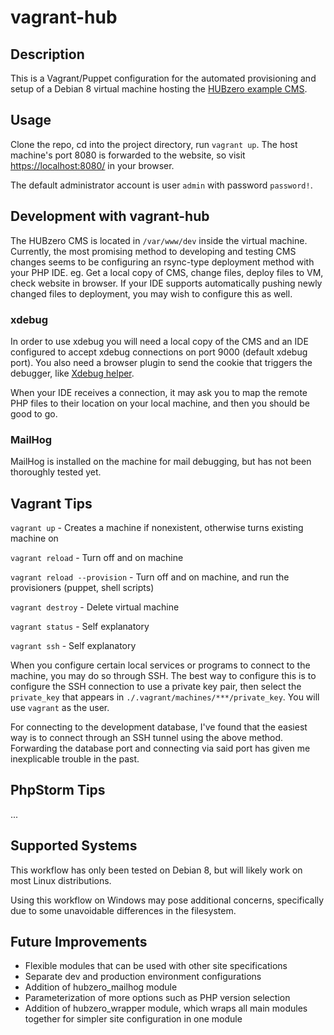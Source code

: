 # vagrant-hub

## Description
This is a Vagrant/Puppet configuration for the automated provisioning and
setup of a Debian 8 virtual machine hosting the 
[HUBzero example CMS](https://github.com/hubzero/hubzero-cms).

## Usage
Clone the repo, cd into the project directory, run `vagrant up`. The host 
machine's port 8080 is forwarded to the website, so visit 
[https://localhost:8080/](https://localhost:8080/) in your browser.

The default administrator account is user `admin` with password `password!`.

## Development with vagrant-hub
The HUBzero CMS is located in `/var/www/dev` inside the virtual machine. Currently, the
most promising method to developing and testing CMS changes seems to be configuring an
rsync-type deployment method with your PHP IDE. eg. Get a local copy of CMS, change files, 
deploy files to VM, check website in browser. If your IDE supports automatically pushing
newly changed files to deployment, you may wish to configure this as well.

### xdebug
In order to use xdebug you will need a local copy of the CMS and an IDE configured to accept
xdebug connections on port 9000 (default xdebug port). You also need a browser plugin to send 
the cookie that triggers the debugger, like 
[Xdebug helper](https://chrome.google.com/webstore/detail/xdebug-helper/eadndfjplgieldjbigjakmdgkmoaaaoc).

When your IDE receives a connection, it may ask you to map the remote PHP files to their location
on your local machine, and then you should be good to go.

### MailHog
MailHog is installed on the machine for mail debugging, but has not been thoroughly tested yet.

## Vagrant Tips
`vagrant up` - Creates a machine if nonexistent, otherwise turns existing machine on

`vagrant reload` - Turn off and on machine

`vagrant reload --provision` - Turn off and on machine, and run the provisioners (puppet, shell
scripts)

`vagrant destroy` - Delete virtual machine

`vagrant status` - Self explanatory

`vagrant ssh` - Self explanatory

When you configure certain local services or programs to connect to the machine, you may do so
through SSH. The best way to configure this is to configure the SSH connection to use a private
key pair, then select the `private_key` that appears in `./.vagrant/machines/***/private_key`.
You will use `vagrant` as the user.

For connecting to the development database, I've found that the easiest way is to connect through
an SSH tunnel using the above method. Forwarding the database port and connecting via said port
has given me inexplicable trouble in the past.

## PhpStorm Tips
...

## Supported Systems
This workflow has only been tested on Debian 8, but will likely work on most Linux distributions.

Using this workflow on Windows may pose additional concerns, specifically due to some 
unavoidable differences in the filesystem.

## Future Improvements
* Flexible modules that can be used with other site specifications
* Separate dev and production environment configurations
* Addition of hubzero_mailhog module
* Parameterization of more options such as PHP version selection
* Addition of hubzero_wrapper module, which wraps all main modules together
for simpler site configuration in one module
